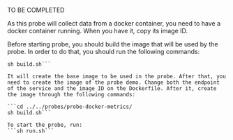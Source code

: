 TO BE COMPLETED

As this probe will collect data from a docker container, you need to have a docker container running. When you have it, copy its image ID.

Before starting probe, you should build the image that will be used by the probe. In order to do that, you should run the following commands:

```cd ../../dependency/docker-client-base/
sh build.sh```

It will create the base image to be used in the probe. After that, you need to create the image of the probe demo. Change both the endpoint of the service and the image ID on the Dockerfile. After it, create the image through the following commands:

```cd ../../probes/probe-docker-metrics/
sh build.sh```

To start the probe, run:
```sh run.sh```

